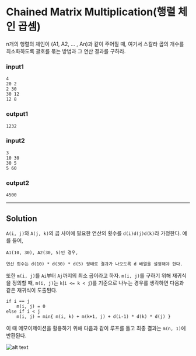 #  Chained Matrix Multiplication(행렬 체인 곱셈)

n개의 행렬의 체인이 (A1, A2, ... , An)과 같이 주어질 때, 여기서 스칼라 곱의 개수를 최소화하도록 괄호를 묶는 방법과 그 연산 결과를 구하라.

### input1

```
4
20 2
2 30
30 12
12 8
```
### output1

```
1232
```
### input2

```
3
10 30
30 5
5 60
```
### output2

```
4500

```


---

## Solution

`A(i, j)`와 `A(j, k)`의 곱 사이에 필요한 연산의 횟수를 `d(i)d(j)d(k)`라 가정한다. 예를 들어,

```
A1(10, 30), A2(30, 5)인 경우,

연산 횟수는 d(10) * d(30) * d(5) 형태로 결과가 나오도록 d 배열을 설정해야 한다.

```

또한 `m(i, j)`를 `Ai`부터 `Aj`까지의 최소 곱이라고 하자. `m(i, j)`를 구하기 위해 재귀식을 정의할 때,  `m(i, j)`는  `k`(`i <= k < j`)를 기준으로 나누는 경우를 생각하면 다음과 같은 재귀식이 도출된다.

```
if i == j
    m(i, j) = 0
else if i < j
    m(i, j) = min{ m(i, k) + m(k+1, j) + d(i-1) * d(k) * d(j) }
```

이 때 메모이제이션을 활용하기 위해 다음과 같이 루프를 돌고 최종 결과는 `m(n, 1)`에 반환된다.

![alt text](https://dl.dropbox.com/s/5wgjd7jdhv5i4hr/mul.jpeg "Logo Title Text 1")
